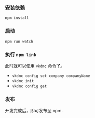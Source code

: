 ### 安装依赖

`npm install`

### 启动

`npm run watch`

### 执行 `npm link`

此时就可以使用 `vkdmc` 命令了。

- `vkdmc config set company companyName`
- `vkdmc init`
- `vkdmc config get`

### 发布

开发完成后，即可发布至 npm.
